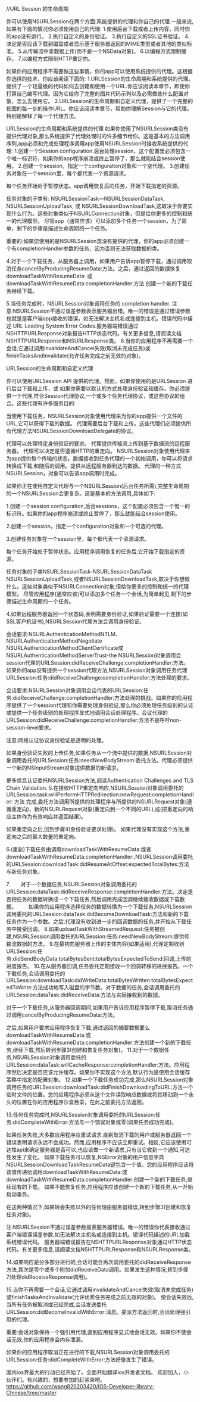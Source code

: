//URL Session 的生命周期

你可以使用NSURLSession在两个方面:系统提供的代理和你自己的代理.一般来说,如果有下面的情况你必须使用自己的代理:
1.使用后台下载或者上传内容，同时你的app没有运行。
2.执行自定义的身份验证。
3.执行自定义的SSL证书验证。
4.决定是否应该下载到磁盘或者显示基于服务器返回的MIME类型或者其他的类似标准。
5.从传输流中拿数据上传(而不是一个NSData对象)。
6.以编程方式限制缓存。
7.以编程方式限制HTTP重定向。

如果你的应用程序不需要做这些事情，你的app可以使用系统提供的代理。这根据你选择的技术，你应该阅读下面的:
1.URLSession的生命周期和系统提供的代理。提供了一个轻量级的代码如何去创建和使用一个URL.你应该阅读本章节，即使你打算自己编写代理。因为它给你了完整的图片代码示列以及必需做些什么配置对象，怎么去使用它。
2.URLSession的生命周期和自定义代理，提供了一个完整的视图的每一步的操作URL。你应该阅读本章节，帮助你理解Session与它的代理。特别是解释了每一个代理方法。




URLSession的生命周期和系统提供的代理
如果你使用了NSURLSession类没有提供代理对象,那么系统提供了代理处理时的许多细节给你。这是基本的方法调用序列,app必须和完成处理程序调用app使用NSURLSession时接收系统提供的代理:
1.创建一个Session configuration.后台处理session，这个配置里必须包含一个唯一标识符，如果你的app程序崩溃或终止暂停了，那么就能结合session使用。
2.创建一个session，指定一个configuration对象和一个空代理。
3.创建任务对象在一个session里，每个都代表一个资源请求。

每个任务开始处于暂停状态。app调用恢复后的任务，开始下载指定的资源。

任务对象的子类有: NSURLSessionTask—NSURLSessionDataTask, NSURLSessionUploadTask, 或 NSURLSessionDownloadTask,这取决于你要实现什么行为。这些对象类似于NSURLConnection对象，但是给你更多的控制和统一的代理模型。
尽管app（通常应该）可以添加多个任务一个session，为了简单，剩下的步骤是描述生命周期的一个任务。

重要的:如果您使用的是NSURLSession类没有提供的代理，你的app必须创建一个有completionHandler参数的任务，因为否则无法获取数据的类。


4.对于一个下载任务，从服务器上调用，如果用户告诉app暂停下载，通过调用取消任务cancelByProducingResumeData:方法。之后，通过返回的数据恢复 downloadTaskWithResumeData:
或downloadTaskWithResumeData:completionHandler:方法 创建一个新的下载任务继续下载。

5.当任务完成时，NSURLSession对象调用任务的 completion handler.
注意:NSURLSession不通过误差参数表示服务器出错。唯一的错误是通过错误参数也就是是客户端app接收的错误，如无法解决主机名或连接到主机。错误代码中描述 URL Loading System Error Codes.服务器端错误通过NSHTTPURLResponse对象报告HTTP状态代码。有关更多信息,请阅读文档NSHTTPURLResponse和NSURLResponse类。
6.当你的应用程序不再需要一个会话,它通过调用invalidateAndCancel失效(取消未完成任务)或finishTasksAndInvalidate(允许任务完成之前无效的对象)。

URLSession的生命周期和自定义代理


你可以使用URLSession API 提供的代理。然而，如果你使用的是URLSession 进行后台下载和上传，或 如果你需要以默认的方式处理身份验证和缓存。你必须提供一个代理,符合Session代理协议,一个或多个任务代理协议，或这些协议的组合。这些代理有许多服务目的:

当使用下载任务，NSURLSession对象使用代理来为你的app提供一个文件的URL,它可以获得下载的数据。
代理需要后台下载和上传。这些代理们必须提供所有代理方法NSURLSessionDownloadDelegate的协议。

代理可以处理特定身份验证的要求。
代理提供传输流上传到基于数据流的远程服务器。
代理可以决定是否遵循HTTP的重定向。
NSURLSession对象使用代理来为app提供每个传输的状态。数据接收到任务代理的一个初始调用，你可以将请求转换成下载,和随后的调用。提供从远程服务器到达的数据。
代理的一种方式NSURLSession，对象可以告诉app调用时完成。


如果你正在使用自定义代理与一个NSURLSession(后台任务所需),完整生命周期的一个NSURLSession会更复杂。这是基本的方法调用,具体如下:

1.创建一个session configuration,后台sessions，这个配置必须包含一个惟一的标识符。如果你的app程序崩溃或终止暂停了，那么就能结合session使用。

2.创建一个session，指定一个configuration对象和一个可选的代理。

3.创建任务对象在一个session里，每个都代表一个资源请求。

每个任务开始处于暂停状态。应用程序调用恢复的任务后,它开始下载指定的资源。

任务对象的子类NSURLSessionTask-NSURLSessionDataTask NSURLSessionUploadTask,或者NSURLSessionDownloadTask,取决于你想做什么。这些对象类似于NSURLConnection对象,但给你更多的控制和统一的代理模型。
尽管应用程序(通常应该)可以添加多个任务一个会话,为简单起见,剩下的步骤描述生命周期的一个任务。


4.如果远程服务器返回一个状态码,表明需要身份验证,如果验证需要一个连接(如SSL客户机证书),NSURLSession代理方法会调用身份验证。

会话要求:NSURLAuthenticationMethodNTLM、NSURLAuthenticationMethodNegotiate NSURLAuthenticationMethodClientCertificate或NSURLAuthenticationMethodServerTrust-the NSURLSession对象调用会session代理的URLSession:didReceiveChallenge:completionHandler:方法。如果你的app没有提供一个session代理方法,NSURLSession对象调用任务代理URLSession:任务:didReceiveChallenge:completionHandler:方法处理的要求。


会话要求:NSURLSession对象调用会话代表的URLSession:任务:didReceiveChallenge:completionHandler:方法处理的挑战。如果你的应用程序提供了一个session代理和你需要处理身份验证,那么你必须处理任务级别的认证或提供一个任务级别的处理程序显式地调用会话处理程序。会议代理的URLSession:didReceiveChallenge:completionHandler:方法不是呼吁non-session-level要求。


注意:网络认证协议身份验证是透明的处理。

如果身份验证失败的上传任务,如果任务从一个流中提供的数据,NSURLSession对象调用委托的URLSession:任务:needNewBodyStream:委托方法。代理必须提供一个新的NSInputStream对象提供数据的新请求。

更多信息认证委托NSURLSession方法,阅读Authentication Challenges and TLS Chain Validation.
5.在接收HTTP重定向响应,NSURLSession对象调用委托的
URLSession:task:willPerformHTTPRedirection:newRequest:completionHandler: 方法
完成,委托方法调用所提供的处理程序与所提供的NSURLRequest对象(遵循重定向)，新的NSURLRequest对象(重定向到一个不同的URL),或(把重定向的响应主体作为有效响应并返回结果)。

如果重定向之后,回到步骤4(身份验证要求处理)。
如果代理没有实现这个方法,重定向之后的最大数量的重定向。

6.(重新)下载任务由调用downloadTaskWithResumeData:或者downloadTaskWithResumeData:completionHandler:,NSURLSession调用委托的URLSession:downloadTask:didResumeAtOffset:expectedTotalBytes:方法与新任务对象。

7.　　对于一个数据任务,NSURLSession对象调用委托的URLSession:dataTask:didReceiveResponse:completionHandler:方法。决定是否把任务的数据转换成一个下载任务,然后调用完成回调继续接收数据或下载数据。
　　如果你的应用程序选择任务的数据转换为一个下载任务,NSURLSession调用委托的URLSession:dataTask:didBecomeDownloadTask:方法和新的下载任务作为一个参数。之后,代理没有收到进一步的回调数据的任务,并开始从下载任务中接受回调。
8.如果uploadTaskWithStreamedRequest:任务被创建,NSURLSession调用委托的URLSession:任务:needNewBodyStream:提供传输流数据的方法。
9.在最初向服务器上传的主体内容(如果适用),代理定期收到URLSession:任务:didSendBodyData:totalBytesSent:totalBytesExpectedToSend:回调,上传的进度报告。
10.在从服务器回调,任务委托定期接收一个回调转移的进展报告。一个下载任务,会话调用委托的URLSession:downloadTask:didWriteData:totalBytesWritten:totalBytesExpectedToWrite:方法成功地写入磁盘的字节数。对于数据的任务,会话调用委托的URLSession:dataTask:didReceiveData:方法与实际接收到的数据。

对于一个下载任务,从服务器回调期间,如果用户告诉应用程序暂停下载,取消任务通过调用cancelByProducingResumeData:方法。


之后,如果用户要求应用程序恢复下载,通过返回的摘要数据要么downloadTaskWithResumeData:或downloadTaskWithResumeData:completionHandler:方法创建一个新的下载任务,继续下载,然后转到步骤3(创建和恢复任务对象)。
11.对于一个数据任务,NSURLSession对象调用委托的URLSession:dataTask:willCacheResponse:completionHandler:方法。应用程序然后决定是否应该允许缓存。如果你不实现这个方法,默认行为是使用会话缓存策略中指定的配置对象。
12.如果一个下载任务成功完成,那么NSURLSession对象调用任务的URLSession:downloadTask:didFinishDownloadingToURL:方法一个临时文件的位置。您的应用程序必须从这个文件读取响应数据或将其移动到一个永久的位置在你的应用程序沙盒目录，在此之前委托方法返回。

13.任何任务完成时,NSURLSession对象调用委托的URLSession:任务:didCompleteWithError:方法与一个错误对象或零(如果任务成功完成)。

如果任务失败,大多数应用程序应重试请求,直到取消下载的用户或服务器返回一个错误表明请求永远不会成功。然而,应用程序不应该立即重试。相反,它应该使用可达性api来确定服务器是否可以,也应该做一个新请求,只有当它收到一个通知,可达性发生了变化。
如果下载任务可以恢复,NSError对象的用户信息字典NSURLSessionDownloadTaskResumeData键包含一个值。您的应用程序应该将该值传递给调用downloadTaskWithResumeData:或downloadTaskWithResumeData:completionHandler:创建一个新的下载任务,继续现有的下载。
如果不能恢复任务,应用程序应该创建一个新的下载任务,从一开始启动事务。

在这两种情况下,如果转会失败以外的任何理由服务器错误,转到步骤3(创建和恢复任务对象)。


注:NSURLSession不通过误差参数报表服务器错误。唯一的错误你代表接收通过客户端错误误差参数,如无法解决主机名或连接到主机。错误代码描述的URL加载系统错误代码。
服务器端错误报告在NSHTTPURLResponse对象通过HTTP状态代码。有关更多信息,请阅读文档NSHTTPURLResponse和NSURLResponse类。

14.如果响应是分多部分进行的,会话可能会再次调用委托的didReceiveResponse方法,其次是零个或多个附加didReceiveData调用。如果发生这种情况,转到步骤7(处理didReceiveResponse调用)。

15.当你不再需要一个会话,它通过调用invalidateAndCancel失效(取消未完成任务)或finishTasksAndInvalidate(允许优秀任务完成之前无效的对象)。
使会话失效后,当所有任务被取消或已经完成,会话发送委托URLSession:didBecomeInvalidWithError:消息。委派方法返回时,会话处理强引用的代理。

重要:会话对象保持一个强引用代理,直到应用程序显式地会话无效。如果你不使会话无效,你的应用程序会内存泄漏。




如果你的应用程序取消正在进行的下载,NSURLSession对象调用委托的URLSession:任务:didCompleteWithError:方法好像发生了错误。



国内ios界最大的行动已经开始了。全面开始翻译ios开发者文档。
欢迎加入，小伙伴们。有兴趣的，想要参加的赶紧来吧。
https://github.com/wang820203420/IOS-Developer-library-Chinese/tree/master

